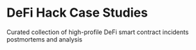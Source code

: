 # DeFi Hack Case Studies
Curated collection of high-profile DeFi smart contract incidents postmortems and analysis
